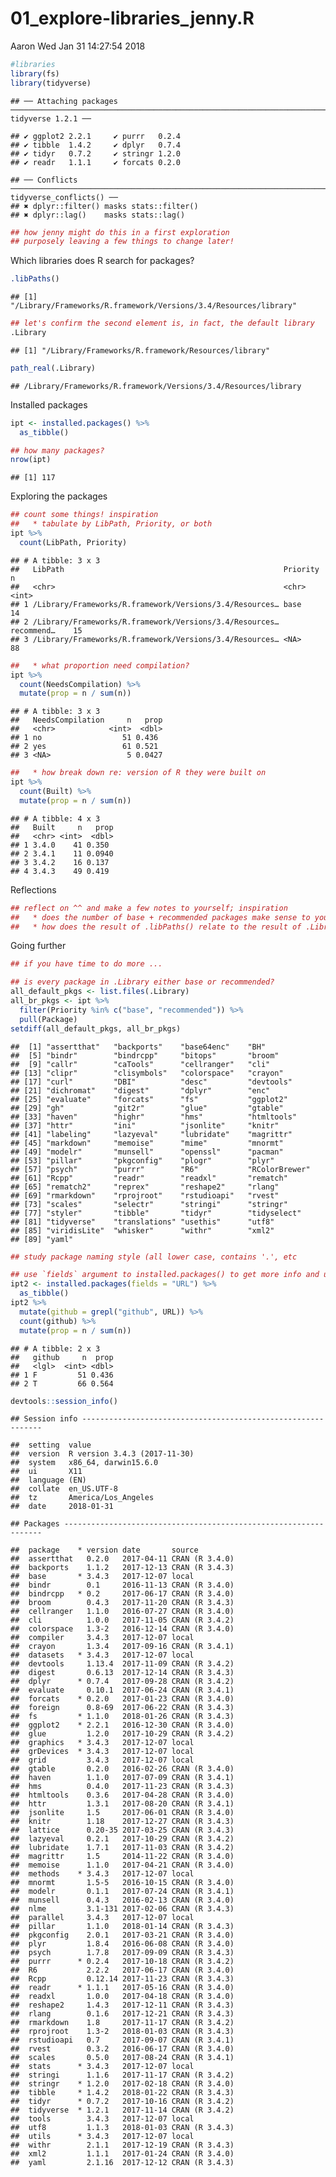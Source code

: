 01\_explore-libraries\_jenny.R
================
Aaron
Wed Jan 31 14:27:54 2018

``` r
#libraries
library(fs)
library(tidyverse)
```

    ## ── Attaching packages ─────────────────────────────────────────────────────────────────────────────── tidyverse 1.2.1 ──

    ## ✔ ggplot2 2.2.1     ✔ purrr   0.2.4
    ## ✔ tibble  1.4.2     ✔ dplyr   0.7.4
    ## ✔ tidyr   0.7.2     ✔ stringr 1.2.0
    ## ✔ readr   1.1.1     ✔ forcats 0.2.0

    ## ── Conflicts ────────────────────────────────────────────────────────────────────────────────── tidyverse_conflicts() ──
    ## ✖ dplyr::filter() masks stats::filter()
    ## ✖ dplyr::lag()    masks stats::lag()

``` r
## how jenny might do this in a first exploration
## purposely leaving a few things to change later!
```

Which libraries does R search for packages?

``` r
.libPaths()
```

    ## [1] "/Library/Frameworks/R.framework/Versions/3.4/Resources/library"

``` r
## let's confirm the second element is, in fact, the default library
.Library
```

    ## [1] "/Library/Frameworks/R.framework/Resources/library"

``` r
path_real(.Library)
```

    ## /Library/Frameworks/R.framework/Versions/3.4/Resources/library

Installed packages

``` r
ipt <- installed.packages() %>%
  as_tibble()

## how many packages?
nrow(ipt)
```

    ## [1] 117

Exploring the packages

``` r
## count some things! inspiration
##   * tabulate by LibPath, Priority, or both
ipt %>%
  count(LibPath, Priority)
```

    ## # A tibble: 3 x 3
    ##   LibPath                                                 Priority       n
    ##   <chr>                                                   <chr>      <int>
    ## 1 /Library/Frameworks/R.framework/Versions/3.4/Resources… base          14
    ## 2 /Library/Frameworks/R.framework/Versions/3.4/Resources… recommend…    15
    ## 3 /Library/Frameworks/R.framework/Versions/3.4/Resources… <NA>          88

``` r
##   * what proportion need compilation?
ipt %>%
  count(NeedsCompilation) %>%
  mutate(prop = n / sum(n))
```

    ## # A tibble: 3 x 3
    ##   NeedsCompilation     n   prop
    ##   <chr>            <int>  <dbl>
    ## 1 no                  51 0.436 
    ## 2 yes                 61 0.521 
    ## 3 <NA>                 5 0.0427

``` r
##   * how break down re: version of R they were built on
ipt %>%
  count(Built) %>%
  mutate(prop = n / sum(n))
```

    ## # A tibble: 4 x 3
    ##   Built     n   prop
    ##   <chr> <int>  <dbl>
    ## 1 3.4.0    41 0.350 
    ## 2 3.4.1    11 0.0940
    ## 3 3.4.2    16 0.137 
    ## 4 3.4.3    49 0.419

Reflections

``` r
## reflect on ^^ and make a few notes to yourself; inspiration
##   * does the number of base + recommended packages make sense to you?
##   * how does the result of .libPaths() relate to the result of .Library?
```

Going further

``` r
## if you have time to do more ...

## is every package in .Library either base or recommended?
all_default_pkgs <- list.files(.Library)
all_br_pkgs <- ipt %>%
  filter(Priority %in% c("base", "recommended")) %>%
  pull(Package)
setdiff(all_default_pkgs, all_br_pkgs)
```

    ##  [1] "assertthat"   "backports"    "base64enc"    "BH"          
    ##  [5] "bindr"        "bindrcpp"     "bitops"       "broom"       
    ##  [9] "callr"        "caTools"      "cellranger"   "cli"         
    ## [13] "clipr"        "clisymbols"   "colorspace"   "crayon"      
    ## [17] "curl"         "DBI"          "desc"         "devtools"    
    ## [21] "dichromat"    "digest"       "dplyr"        "enc"         
    ## [25] "evaluate"     "forcats"      "fs"           "ggplot2"     
    ## [29] "gh"           "git2r"        "glue"         "gtable"      
    ## [33] "haven"        "highr"        "hms"          "htmltools"   
    ## [37] "httr"         "ini"          "jsonlite"     "knitr"       
    ## [41] "labeling"     "lazyeval"     "lubridate"    "magrittr"    
    ## [45] "markdown"     "memoise"      "mime"         "mnormt"      
    ## [49] "modelr"       "munsell"      "openssl"      "pacman"      
    ## [53] "pillar"       "pkgconfig"    "plogr"        "plyr"        
    ## [57] "psych"        "purrr"        "R6"           "RColorBrewer"
    ## [61] "Rcpp"         "readr"        "readxl"       "rematch"     
    ## [65] "rematch2"     "reprex"       "reshape2"     "rlang"       
    ## [69] "rmarkdown"    "rprojroot"    "rstudioapi"   "rvest"       
    ## [73] "scales"       "selectr"      "stringi"      "stringr"     
    ## [77] "styler"       "tibble"       "tidyr"        "tidyselect"  
    ## [81] "tidyverse"    "translations" "usethis"      "utf8"        
    ## [85] "viridisLite"  "whisker"      "withr"        "xml2"        
    ## [89] "yaml"

``` r
## study package naming style (all lower case, contains '.', etc

## use `fields` argument to installed.packages() to get more info and use it!
ipt2 <- installed.packages(fields = "URL") %>%
  as_tibble()
ipt2 %>%
  mutate(github = grepl("github", URL)) %>%
  count(github) %>%
  mutate(prop = n / sum(n))
```

    ## # A tibble: 2 x 3
    ##   github     n  prop
    ##   <lgl>  <int> <dbl>
    ## 1 F         51 0.436
    ## 2 T         66 0.564

``` r
devtools::session_info()
```

    ## Session info -------------------------------------------------------------

    ##  setting  value                       
    ##  version  R version 3.4.3 (2017-11-30)
    ##  system   x86_64, darwin15.6.0        
    ##  ui       X11                         
    ##  language (EN)                        
    ##  collate  en_US.UTF-8                 
    ##  tz       America/Los_Angeles         
    ##  date     2018-01-31

    ## Packages -----------------------------------------------------------------

    ##  package    * version date       source        
    ##  assertthat   0.2.0   2017-04-11 CRAN (R 3.4.0)
    ##  backports    1.1.2   2017-12-13 CRAN (R 3.4.3)
    ##  base       * 3.4.3   2017-12-07 local         
    ##  bindr        0.1     2016-11-13 CRAN (R 3.4.0)
    ##  bindrcpp   * 0.2     2017-06-17 CRAN (R 3.4.0)
    ##  broom        0.4.3   2017-11-20 CRAN (R 3.4.3)
    ##  cellranger   1.1.0   2016-07-27 CRAN (R 3.4.0)
    ##  cli          1.0.0   2017-11-05 CRAN (R 3.4.2)
    ##  colorspace   1.3-2   2016-12-14 CRAN (R 3.4.0)
    ##  compiler     3.4.3   2017-12-07 local         
    ##  crayon       1.3.4   2017-09-16 CRAN (R 3.4.1)
    ##  datasets   * 3.4.3   2017-12-07 local         
    ##  devtools     1.13.4  2017-11-09 CRAN (R 3.4.2)
    ##  digest       0.6.13  2017-12-14 CRAN (R 3.4.3)
    ##  dplyr      * 0.7.4   2017-09-28 CRAN (R 3.4.2)
    ##  evaluate     0.10.1  2017-06-24 CRAN (R 3.4.1)
    ##  forcats    * 0.2.0   2017-01-23 CRAN (R 3.4.0)
    ##  foreign      0.8-69  2017-06-22 CRAN (R 3.4.3)
    ##  fs         * 1.1.0   2018-01-26 CRAN (R 3.4.3)
    ##  ggplot2    * 2.2.1   2016-12-30 CRAN (R 3.4.0)
    ##  glue         1.2.0   2017-10-29 CRAN (R 3.4.2)
    ##  graphics   * 3.4.3   2017-12-07 local         
    ##  grDevices  * 3.4.3   2017-12-07 local         
    ##  grid         3.4.3   2017-12-07 local         
    ##  gtable       0.2.0   2016-02-26 CRAN (R 3.4.0)
    ##  haven        1.1.0   2017-07-09 CRAN (R 3.4.1)
    ##  hms          0.4.0   2017-11-23 CRAN (R 3.4.3)
    ##  htmltools    0.3.6   2017-04-28 CRAN (R 3.4.0)
    ##  httr         1.3.1   2017-08-20 CRAN (R 3.4.1)
    ##  jsonlite     1.5     2017-06-01 CRAN (R 3.4.0)
    ##  knitr        1.18    2017-12-27 CRAN (R 3.4.3)
    ##  lattice      0.20-35 2017-03-25 CRAN (R 3.4.3)
    ##  lazyeval     0.2.1   2017-10-29 CRAN (R 3.4.2)
    ##  lubridate    1.7.1   2017-11-03 CRAN (R 3.4.2)
    ##  magrittr     1.5     2014-11-22 CRAN (R 3.4.0)
    ##  memoise      1.1.0   2017-04-21 CRAN (R 3.4.0)
    ##  methods    * 3.4.3   2017-12-07 local         
    ##  mnormt       1.5-5   2016-10-15 CRAN (R 3.4.0)
    ##  modelr       0.1.1   2017-07-24 CRAN (R 3.4.1)
    ##  munsell      0.4.3   2016-02-13 CRAN (R 3.4.0)
    ##  nlme         3.1-131 2017-02-06 CRAN (R 3.4.3)
    ##  parallel     3.4.3   2017-12-07 local         
    ##  pillar       1.1.0   2018-01-14 CRAN (R 3.4.3)
    ##  pkgconfig    2.0.1   2017-03-21 CRAN (R 3.4.0)
    ##  plyr         1.8.4   2016-06-08 CRAN (R 3.4.0)
    ##  psych        1.7.8   2017-09-09 CRAN (R 3.4.3)
    ##  purrr      * 0.2.4   2017-10-18 CRAN (R 3.4.2)
    ##  R6           2.2.2   2017-06-17 CRAN (R 3.4.0)
    ##  Rcpp         0.12.14 2017-11-23 CRAN (R 3.4.3)
    ##  readr      * 1.1.1   2017-05-16 CRAN (R 3.4.0)
    ##  readxl       1.0.0   2017-04-18 CRAN (R 3.4.0)
    ##  reshape2     1.4.3   2017-12-11 CRAN (R 3.4.3)
    ##  rlang        0.1.6   2017-12-21 CRAN (R 3.4.3)
    ##  rmarkdown    1.8     2017-11-17 CRAN (R 3.4.2)
    ##  rprojroot    1.3-2   2018-01-03 CRAN (R 3.4.3)
    ##  rstudioapi   0.7     2017-09-07 CRAN (R 3.4.1)
    ##  rvest        0.3.2   2016-06-17 CRAN (R 3.4.0)
    ##  scales       0.5.0   2017-08-24 CRAN (R 3.4.1)
    ##  stats      * 3.4.3   2017-12-07 local         
    ##  stringi      1.1.6   2017-11-17 CRAN (R 3.4.2)
    ##  stringr    * 1.2.0   2017-02-18 CRAN (R 3.4.0)
    ##  tibble     * 1.4.2   2018-01-22 CRAN (R 3.4.3)
    ##  tidyr      * 0.7.2   2017-10-16 CRAN (R 3.4.2)
    ##  tidyverse  * 1.2.1   2017-11-14 CRAN (R 3.4.2)
    ##  tools        3.4.3   2017-12-07 local         
    ##  utf8         1.1.3   2018-01-03 CRAN (R 3.4.3)
    ##  utils      * 3.4.3   2017-12-07 local         
    ##  withr        2.1.1   2017-12-19 CRAN (R 3.4.3)
    ##  xml2         1.1.1   2017-01-24 CRAN (R 3.4.0)
    ##  yaml         2.1.16  2017-12-12 CRAN (R 3.4.3)
